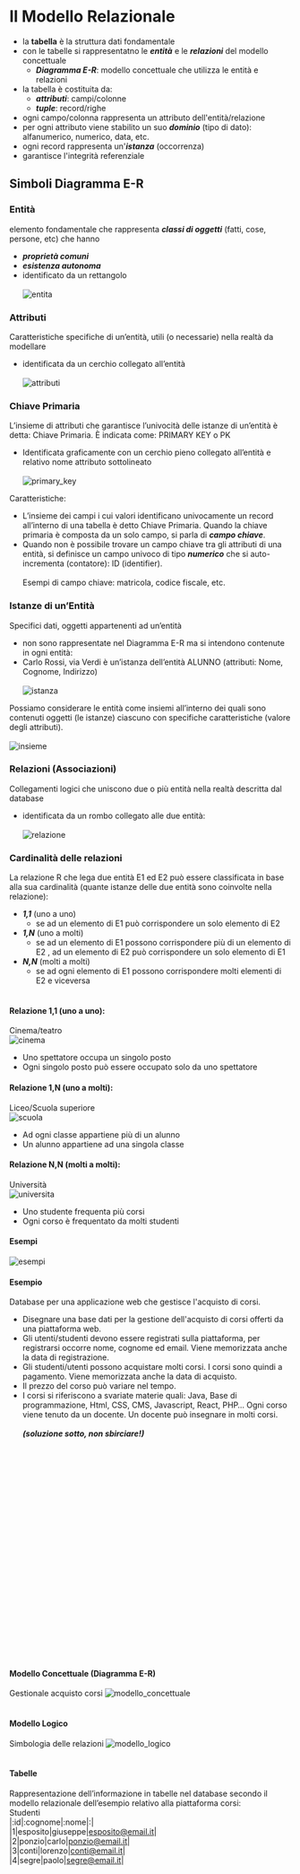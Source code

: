 # Il Modello Relazionale

- la **tabella** è la struttura dati fondamentale
- con le tabelle si rappresentatno le **_entità_** e le **_relazioni_** del modello concettuale
  - **_Diagramma E-R_**: modello concettuale che utilizza le entità e relazioni
- la tabella è costituita da:
  - **_attributi_**: campi/colonne
  - **_tuple_**: record/righe
- ogni campo/colonna rappresenta un attributo dell'entità/relazione
- per ogni attributo viene stabilito un suo **_dominio_** (tipo di dato): alfanumerico, numerico, data, etc.
- ogni record rappresenta un'**_istanza_** (occorrenza)
- garantisce l'integrità referenziale

## Simboli Diagramma E-R

### Entità

elemento fondamentale che rappresenta **_classi di oggetti_** (fatti, cose, persone, etc) che hanno

- **_proprietà comuni_**
- **_esistenza autonoma_**
- identificato da un rettangolo<br><br>
  ![entita](/img/er_entita.jpg) <br>

### Attributi

Caratteristiche specifiche di un’entità, utili (o necessarie) nella realtà da
modellare

- identificata da un cerchio collegato all’entità<br><br>
  ![attributi](/img/er_attributi.jpg) <br>

### Chiave Primaria

L’insieme di attributi che garantisce l’univocità delle istanze di un’entità è detta: Chiave Primaria.
È indicata come: PRIMARY KEY o PK

- Identificata graficamente con un cerchio pieno
  collegato all’entità e relativo nome attributo sottolineato<br><br>
  ![primary_key](/img/er_primary_key.jpg) <br>

Caratteristiche:

- L’insieme dei campi i cui valori identificano univocamente un record all’interno di una tabella è detto
  Chiave Primaria. Quando la chiave primaria è composta da un solo campo, si parla di **_campo chiave_**.
- Quando non è possibile trovare un campo chiave tra gli attributi di una entità, si definisce un campo
  univoco di tipo **_numerico_** che si auto-incrementa (contatore): ID (identifier).<br><br>
  Esempi di campo chiave: matricola, codice fiscale, etc.

### Istanze di un’Entità

Specifici dati, oggetti appartenenti ad un’entità

- non sono rappresentate nel Diagramma E-R
  ma si intendono contenute in ogni entità:
- Carlo Rossi, via Verdi è un’istanza
  dell’entità ALUNNO (attributi: Nome, Cognome, Indirizzo)<br><br>
  ![istanza](/img/er_istanza.jpg) <br>

Possiamo considerare le entità come insiemi all’interno
dei quali sono contenuti oggetti (le istanze) ciascuno
con specifiche caratteristiche (valore degli attributi).<br><br>
![insieme](/img/er_istanze_insieme.jpg) <br>

### Relazioni (Associazioni)

Collegamenti logici che uniscono due o più entità nella realtà descritta dal database

- identificata da un rombo collegato alle due entità:<br><br>
  ![relazione](/img/er_relazione.jpg) <br>

### Cardinalità delle relazioni

La relazione R che lega due entità E1 ed E2 può essere classificata in base alla sua
cardinalità (quante istanze delle due entità sono coinvolte nella relazione):

- **_1,1_** (uno a uno)
  - se ad un elemento di E1 può corrispondere un solo elemento di E2
- **_1,N_** (uno a molti)
  - se ad un elemento di E1 possono corrispondere più di un
    elemento di E2 , ad un elemento di E2 può corrispondere un solo elemento di E1
- **_N,N_** (molti a molti)
  - se ad ogni elemento di E1 possono corrispondere molti
    elementi di E2 e viceversa <br><br>

#### Relazione 1,1 (uno a uno):

Cinema/teatro<br>
![cinema](/img/er_relazione_cinema.jpg) <br>

- Uno spettatore occupa un singolo posto
- Ogni singolo posto può essere occupato solo da uno spettatore

#### Relazione 1,N (uno a molti):

Liceo/Scuola superiore<br>
![scuola](/img/er_relazione_scuola.jpg) <br>

- Ad ogni classe appartiene più di un alunno
- Un alunno appartiene ad una singola classe

#### Relazione N,N (molti a molti):

Università<br>
![universita](/img/er_relazione_universita.jpg) <br>

- Uno studente frequenta più corsi
- Ogni corso è frequentato da molti studenti

#### Esempi

![esempi](/img/er_relazione_esempi.jpg) <br>

#### Esempio

Database per una applicazione web che gestisce l'acquisto di corsi.

- Disegnare una base dati per la gestione dell'acquisto di corsi offerti da una piattaforma web.
- Gli utenti/studenti devono essere registrati sulla piattaforma, per registrarsi occorre nome, cognome ed email. Viene
  memorizzata anche la data di registrazione.
- Gli studenti/utenti possono acquistare molti corsi. I corsi sono quindi a pagamento. Viene memorizzata anche la data
  di acquisto.
- Il prezzo del corso può variare nel tempo.
- I corsi si riferiscono a svariate materie quali: Java, Base di programmazione, Html, CSS, CMS, Javascript, React, PHP…
  Ogni corso viene tenuto da un docente. Un docente può insegnare in molti corsi.
  <br><br>
  **_(soluzione sotto, non sbirciare!)_**
  <br><br><br><br><br><br><br><br>
  <br><br><br><br><br><br><br><br>
  <br><br><br><br><br><br><br><br>

#### Modello Concettuale (Diagramma E-R)

Gestionale acquisto corsi
![modello_concettuale](/img/er_modello_concettuale.jpg) <br><br>

#### Modello Logico

Simbologia delle relazioni
![modello_logico](/img/er_modello_logico.jpg) <br><br>

#### Tabelle

Rappresentazione dell’informazione in tabelle nel database secondo il modello relazionale dell’esempio relativo alla piattaforma corsi:<br>
Studenti<br>
|:id|:cognome|:nome|:|<br>
|1|esposito|giuseppe|esposito@email.it|<br>
|2|ponzio|carlo|ponzio@email.it|<br>
|3|conti|lorenzo|conti@email.it|<br>
|4|segre|paolo|segre@email.it|<br>

